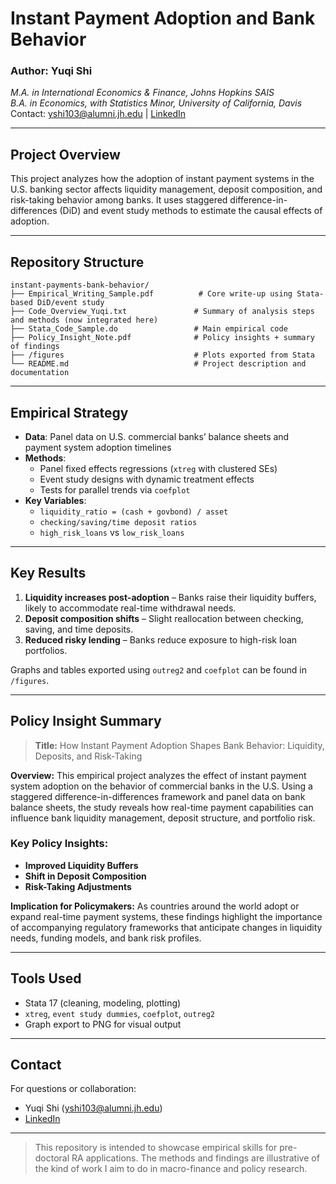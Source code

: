# Instant Payment Adoption and Bank Behavior

### Author: Yuqi Shi

*M.A. in International Economics & Finance, Johns Hopkins SAIS*\
*B.A. in Economics, with Statistics Minor, University of California, Davis*\
Contact: [yshi103@alumni.jh.edu](mailto\:yshi103@alumni.jh.edu) | [LinkedIn](https://www.linkedin.com/in/yuqi-shi-3728a5200/)

---

##  Project Overview

This project analyzes how the adoption of instant payment systems in the U.S. banking sector affects liquidity management, deposit composition, and risk-taking behavior among banks. It uses staggered difference-in-differences (DiD) and event study methods to estimate the causal effects of adoption.

---

##  Repository Structure

```
instant-payments-bank-behavior/
├── Empirical_Writing_Sample.pdf          # Core write-up using Stata-based DiD/event study
├── Code_Overview_Yuqi.txt               # Summary of analysis steps and methods (now integrated here)
├── Stata_Code_Sample.do                 # Main empirical code
├── Policy_Insight_Note.pdf              # Policy insights + summary of findings
├── /figures                             # Plots exported from Stata
└── README.md                            # Project description and documentation
```

---

##  Empirical Strategy

- **Data**: Panel data on U.S. commercial banks’ balance sheets and payment system adoption timelines
- **Methods**:
  - Panel fixed effects regressions (`xtreg` with clustered SEs)
  - Event study designs with dynamic treatment effects
  - Tests for parallel trends via `coefplot`
- **Key Variables**:
  - `liquidity_ratio = (cash + govbond) / asset`
  - `checking/saving/time deposit ratios`
  - `high_risk_loans` vs `low_risk_loans`

---

##  Key Results

1. **Liquidity increases post-adoption** – Banks raise their liquidity buffers, likely to accommodate real-time withdrawal needs.
2. **Deposit composition shifts** – Slight reallocation between checking, saving, and time deposits.
3. **Reduced risky lending** – Banks reduce exposure to high-risk loan portfolios.

Graphs and tables exported using `outreg2` and `coefplot` can be found in `/figures`.

---

##  Policy Insight Summary

> **Title:** How Instant Payment Adoption Shapes Bank Behavior: Liquidity, Deposits, and Risk-Taking

**Overview:** This empirical project analyzes the effect of instant payment system adoption on the behavior of commercial banks in the U.S. Using a staggered difference-in-differences framework and panel data on bank balance sheets, the study reveals how real-time payment capabilities can influence bank liquidity management, deposit structure, and portfolio risk.

### Key Policy Insights:

- **Improved Liquidity Buffers**
- **Shift in Deposit Composition**
- **Risk-Taking Adjustments**

**Implication for Policymakers:** As countries around the world adopt or expand real-time payment systems, these findings highlight the importance of accompanying regulatory frameworks that anticipate changes in liquidity needs, funding models, and bank risk profiles.

---

##  Tools Used

- Stata 17 (cleaning, modeling, plotting)
- `xtreg`, `event study dummies`, `coefplot`, `outreg2`
- Graph export to PNG for visual output

---

##  Contact

For questions or collaboration:

- Yuqi Shi ([yshi103@alumni.jh.edu](mailto\:yshi103@alumni.jh.edu))
- [LinkedIn](https://www.linkedin.com/in/yuqi-shi-3728a5200/)

---

> This repository is intended to showcase empirical skills for pre-doctoral RA applications. The methods and findings are illustrative of the kind of work I aim to do in macro-finance and policy research.

